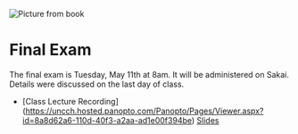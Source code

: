 ![Picture from book](../images/REALWORLD7_FIG10_CO.jpg)


# Final Exam

The final exam is Tuesday, May 11th at 8am. It will be administered on Sakai. Details were discussed on the last day of class. 



* [Class Lecture Recording] (https://uncch.hosted.panopto.com/Panopto/Pages/Viewer.aspx?id=8a8d62a6-110d-40f3-a2aa-ad1e00f394be)  [Slides](https://www.dropbox.com/s/xjn3covj4lvrx2j/15%20Wrap%20Up.pptx?raw=1)
